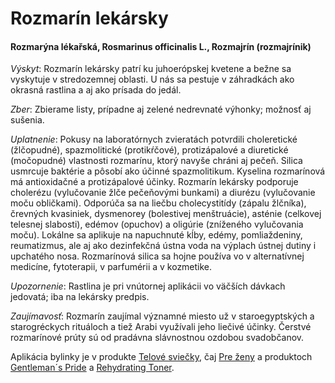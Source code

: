 Rozmarín lekársky
=================

#### Rozmarýna lékařská, Rosmarinus officinalis L., Rozmajrín (rozmajrínik)

*Výskyt*: Rozmarín lekársky patrí ku juhoerópskej kvetene a bežne sa vyskytuje v
stredozemnej oblasti. U nás sa pestuje v záhradkách ako okrasná rastlina a aj
ako prísada do jedál.

*Zber*: Zbierame listy, prípadne aj zelené nedrevnaté výhonky; možnosť aj
sušenia.

*Uplatnenie*: Pokusy na laboratórnych zvieratách potvrdili choleretické
(žlčopudné), spazmolitické (protikŕčové), protizápalové a diuretické (močopudné)
vlastnosti rozmarínu, ktorý navyše chráni aj pečeň. Silica usmrcuje baktérie a
pôsobí ako účinné spazmolitikum. Kyselina rozmarínová má antioxidačné a
protizápalové účinky. Rozmarín lekársky podporuje cholerézu (vylučovanie žlče
pečeňovými bunkami) a diurézu (vylučovanie moču obličkami). Odporúča sa na
liečbu cholecystitídy (zápalu žlčníka), črevných kvasiniek, dysmenorey
(bolestivej menštruácie), asténie (celkovej telesnej slabosti), edémov (opuchov)
a oligúrie (zníženého vylučovania moču). Lokálne sa aplikuje na napuchnuté kĺby,
edémy, pomliaždeniny, reumatizmus, ale aj ako dezinfekčná ústna voda na výplach
ústnej dutiny i upchatého nosa. Rozmarínová silica sa hojne používa vo v
alternatívnej medicíne, fytoterapii, v parfumérii a v kozmetike.

*Upozornenie*: Rastlina je pri vnútornej aplikácii vo väčších dávkach jedovatá;
iba na lekársky predpis.

*Zaujímavosť*: Rozmarín zaujímal významné miesto už v staroegyptských a
starogréckych rituáloch a tiež Arabi využívali jeho liečivé účinky. Čerstvé
rozmarínové prúty sú od pradávna slávnostnou ozdobou svadobčanov.

Aplikácia bylinky je v produkte [Telové
sviečky](/sip/#p/telove-sviecky), čaj [Pre
ženy](/sip/#p/pre-zeny) a produktoch [Gentleman´s
Pride](/sip/#p/gentlemans-pride) a [Rehydrating
Toner](/sip/#p/rehydrating-toner).

